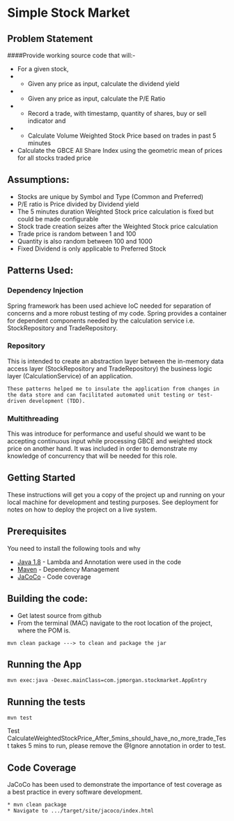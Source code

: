 # Simple Stock Market

## Problem Statement

####Provide working source code that will:-

* For a given stock,
* * Given any price as input, calculate the dividend yield
* * Given any price as input, calculate the P/E Ratio
* * Record a trade, with timestamp, quantity of shares, buy or sell indicator and
* * Calculate Volume Weighted Stock Price based on trades in past 5 minutes
* Calculate the GBCE All Share Index using the geometric mean of prices for all stocks traded price

## Assumptions:

* Stocks are unique by Symbol and Type (Common and Preferred)
* P/E ratio is Price divided by Dividend yield
* The 5 minutes duration Weighted Stock price calculation is fixed but could be made configurable
* Stock trade creation seizes after the Weighted Stock price calculation
* Trade price is random between 1 and 100
* Quantity is also random between 100 and 1000
* Fixed Dividend is only applicable to Preferred Stock

## Patterns Used:

### Dependency Injection

Spring framework has been used achieve IoC needed for separation of concerns and a more robust testing of my code. Spring provides a container for dependent components needed by the calculation service i.e. StockRepository and TradeRepository.

### Repository

This is intended to create an abstraction layer between the in-memory data access layer (StockRepository and TradeRepository)
the business logic layer (CalculationService) of an application.

```
These patterns helped me to insulate the application from changes in the data store and can facilitated automated unit testing or test-driven development (TDD).
```

### Multithreading

This was introduce for performance and useful should we want to be accepting continuous input while processing GBCE and weighted stock price on another hand.
It was included in order to demonstrate my knowledge of concurrency that will be needed for this role.

## Getting Started

These instructions will get you a copy of the project up and running on your local machine for development and testing purposes.
See deployment for notes on how to deploy the project on a live system.

## Prerequisites

You need to install the following tools and why
* [Java 1.8](http://www.oracle.com/technetwork/java/javase/overview/java8-2100321.html) - Lambda and Annotation were used in the code
* [Maven](https://maven.apache.org/) - Dependency Management
* [JaCoCo](http://www.eclemma.org/jacoco/trunk/doc/maven.html) - Code coverage

## Building the code:

* Get latest source from github
* From the terminal (MAC) navigate to the root location of the project, where the POM is.

```
mvn clean package ---> to clean and package the jar
```

## Running the App

```
mvn exec:java -Dexec.mainClass=com.jpmorgan.stockmarket.AppEntry
```

## Running the tests

```
mvn test
```

Test CalculateWeightedStockPrice_After_5mins_should_have_no_more_trade_Test takes 5 mins to run, please remove the @Ignore annotation in order to test.

## Code Coverage
JaCoCo has been used to demonstrate the importance of test coverage as a best practice in every software development.

```
* mvn clean package
* Navigate to .../target/site/jacoco/index.html
```

